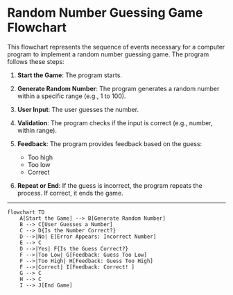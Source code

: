 # Random Number Guessing Game Flowchart

This flowchart represents the sequence of events necessary for a computer program to implement a random number guessing game. The program follows these steps:

1. **Start the Game**: The program starts.
2. **Generate Random Number**: The program generates a random number within a specific range (e.g., 1 to 100).
3. **User Input**: The user guesses the number.
4. **Validation**: The program checks if the input is correct (e.g., number, within range).
5. **Feedback**: The program provides feedback based on the guess:
   - Too high
   - Too low
   - Correct

6. **Repeat or End**: If the guess is incorrect, the program repeats the process. If correct, it ends the game.

---

```mermaid
flowchart TD
    A[Start the Game] --> B[Generate Random Number]
    B --> C[User Guesses a Number]
    C --> D{Is the Number Correct?}
    D -->|No| E[Error Appears: Incorrect Number]
    E --> C
    D -->|Yes| F{Is the Guess Correct?}
    F -->|Too Low| G[Feedback: Guess Too Low]
    F -->|Too High| H[Feedback: Guess Too High]
    F -->|Correct| I[Feedback: Correct! ]
    G --> C
    H --> C
    I --> J[End Game]
